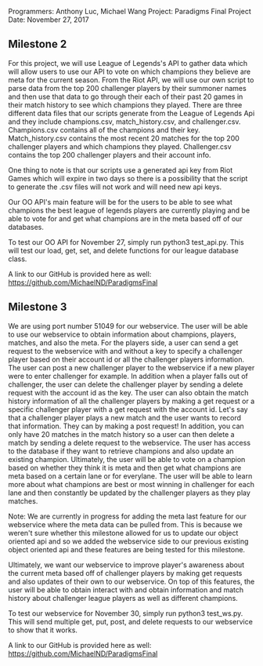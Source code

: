 Programmers: Anthony Luc, Michael Wang
Project: Paradigms Final Project
Date: November 27, 2017


## Milestone 2
For this project, we will use League of Legends's API to gather data which will allow users to use our API to vote on which champions they believe are meta for the current season. From the Riot API, we will use our own script to parse data from the top 200 challenger players by their summoner names and then use that data to go through their each of their past 20 games in their match history to see which champions they played. There are three different data files that our scripts generate from the League of Legends Api and they include champions.csv, match_history.csv, and challenger.csv. Champions.csv contains all of the champions and their key. Match_history.csv contains the most recent 20 matches for the top 200 challenger players and which champions they played. Challenger.csv contains the top 200 challenger players and their account info. 

One thing to note is that our scripts use a generated api key from Riot Games which will expire in two days so there is a possibility that the script to generate the .csv files will not work and will need new api keys. 

Our OO API's main feature will be for the users to be able to see what champions the best league of legends players are currently playing and be able to vote for and get what champions are in the meta based off of our databases. 

To test our OO API for November 27, simply run python3 test_api.py. This will test our load, get, set, and delete functions for our league database class. 

A link to our GitHub is provided here as well: https://github.com/MichaelND/ParadigmsFinal

## Milestone 3
We are using port number 51049 for our webservice. The user will be able to use our webservice to obtain information about champions, players, matches, and also the meta. For the players side, a user can send a get request to the webservice with and without a key to specify a challenger player based on their account id or all the challenger players information. The user can post a new challenger player to the webservice if a new player were to enter challenger for example. In addition when a player falls out of challenger, the user can delete the challenger player by sending a delete request with the account id as the key. The user can also obtain the match history information of all the challenger players by making a get request or a specific challenger player with a get request with the account id. Let's say that a challenger player plays a new match and the user wants to record that information. They can by making a post request! In addition, you can only have 20 matches in the match history so a user can then delete a match by sending a delete request to the webservice. The user has access to the database if they want to retrieve champions and also update an existing champion. Ultimately, the user will be able to vote on a champion based on whether they think it is meta and then get what champions are meta based on a certain lane or for everylane. The user will be able to learn more about what champions are best or most winning in challenger for each lane and then constantly be updated by the challenger players as they play matches. 

Note: We are currently in progress for adding the meta last feature for our webservice where the meta data can be pulled from. This is because we weren't sure whether this milestone allowed for us to update our object oriented api and so we added the webservice side to our previous existing object oriented api and these features are being tested for this milestone. 

Ultimately, we want our webservice to improve player's awareness about the current meta based off of challenger players by making get requests and also updates of their own to our webservice. On top of this features, the user will be able to obtain interact with and obtain information and match history about challenger league players as well as different champions. 

To test our webservice for November 30, simply run python3 test_ws.py. This will send multiple get, put, post, and delete requests to our webservice to show that it works.

A link to our GitHub is provided here as well: https://github.com/MichaelND/ParadigmsFinal
